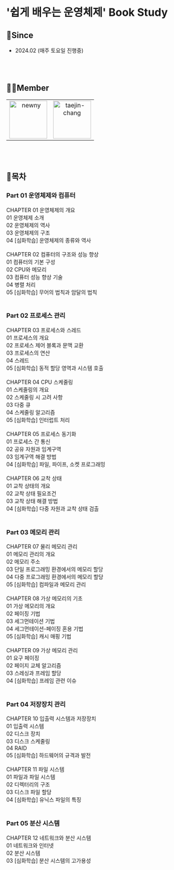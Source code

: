 # '쉽게 배우는 운영체제' Book Study
## 📆Since
- 2024.02 (매주 토요일 진행중)

<br><br>

## 👩🧑Member
<table>
    <tr>
        <td align="center">
            <a href="https://github.com/newnyee">
                <img
                    alt="newny"
                    src="https://avatars.githubusercontent.com/newnyee"
                    width="100"
                />
            </a>
        </td>
        <td align="center">
            <a href="https://github.com/taejin-chang">
                <img
                    alt="taejin-chang"
                    src="https://avatars.githubusercontent.com/taejin-chang"
                    width="100"
                />
            </a>
        </td>
    </tr>
</table>

<br><br>

## 📌목차
### Part 01 운영체제와 컴퓨터

CHAPTER 01 운영체제의 개요 <br>
01 운영체제 소개<br>
02 운영체제의 역사<br>
03 운영체제의 구조<br>
04 [심화학습] 운영체제의 종류와 역사<br>
<br>
CHAPTER 02 컴퓨터의 구조와 성능 향상<br>
01 컴퓨터의 기본 구성<br>
02 CPU와 메모리<br>
03 컴퓨터 성능 향상 기술<br>
04 병렬 처리<br>
05 [심화학습] 무어의 법칙과 암달의 법칙<br>
<br>

### Part 02 프로세스 관리

CHAPTER 03 프로세스와 스레드<br>
01 프로세스의 개요<br>
02 프로세스 제어 블록과 문맥 교환<br>
03 프로세스의 연산<br>
04 스레드<br>
05 [심화학습] 동적 할당 영역과 시스템 호출<br>
<br>
CHAPTER 04 CPU 스케줄링<br>
01 스케줄링의 개요<br>
02 스케줄링 시 고려 사항<br>
03 다중 큐<br>
04 스케줄링 알고리즘<br>
05 [심화학습] 인터럽트 처리<br>
<br>
CHAPTER 05 프로세스 동기화<br>
01 프로세스 간 통신<br>
02 공유 자원과 임계구역<br>
03 임계구역 해결 방법<br>
04 [심화학습] 파일, 파이프, 소켓 프로그래밍<br>
<br>
CHAPTER 06 교착 상태<br>
01 교착 상태의 개요<br>
02 교착 상태 필요조건<br>
03 교착 상태 해결 방법<br>
04 [심화학습] 다중 자원과 교착 상태 검출<br>
<br>

### Part 03 메모리 관리

CHAPTER 07 물리 메모리 관리<br>
01 메모리 관리의 개요<br>
02 메모리 주소<br>
03 단일 프로그래밍 환경에서의 메모리 할당<br>
04 다중 프로그래밍 환경에서의 메모리 할당<br>
05 [심화학습] 컴파일과 메모리 관리<br>
<br>
CHAPTER 08 가상 메모리의 기초<br>
01 가상 메모리의 개요<br>
02 페이징 기법<br>
03 세그먼테이션 기법<br>
04 세그먼테이션-페이징 혼용 기법<br>
05 [심화학습] 캐시 매핑 기법<br>
<br>
CHAPTER 09 가상 메모리 관리<br>
01 요구 페이징<br>
02 페이지 교체 알고리즘<br>
03 스레싱과 프레임 할당<br>
04 [심화학습] 프레임 관련 이슈<br>
<br>

### Part 04 저장장치 관리

CHAPTER 10 입출력 시스템과 저장장치<br>
01 입출력 시스템<br>
02 디스크 장치<br>
03 디스크 스케줄링<br>
04 RAID<br>
05 [심화학습] 하드웨어의 규격과 발전<br>
<br>
CHAPTER 11 파일 시스템<br>
01 파일과 파일 시스템<br>
02 디렉터리의 구조<br>
03 디스크 파일 할당<br>
04 [심화학습] 유닉스 파일의 특징<br>
<br>

### Part 05 분산 시스템

CHAPTER 12 네트워크와 분산 시스템<br>
01 네트워크와 인터넷<br>
02 분산 시스템<br>
03 [심화학습] 분산 시스템의 고가용성<br>
